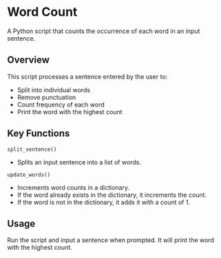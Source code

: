 # Word Count
A Python script that counts the occurrence of each word in an input sentence.

## Overview
This script processes a sentence entered by the user to:

- Split into individual words
- Remove punctuation
- Count frequency of each word
- Print the word with the highest count

## Key Functions

 `split_sentence()`
- Splits an input sentence into a list of words.

 `update_words()`
- Increments word counts in a dictionary.
- If the word already exists in the dictionary, it increments the count.
- If the word is not in the dictionary, it adds it with a count of 1.


## Usage
Run the script and input a sentence when prompted.
It will print the word with the highest count.
